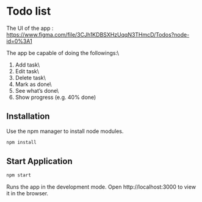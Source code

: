 # Todo list

The UI of the app : https://www.figma.com/file/3CJh1KDBSXHzUqqN3THmcD/Todos?node-id=0%3A1

The app be capable of doing the followings:\
1. Add task\
2. Edit task\
3. Delete task\
4. Mark as done\
5. See what’s done\
6. Show progress (e.g. 40% done)


## Installation

Use the npm manager to install node modules.

```bash
npm install
```

## Start Application

```bash
npm start
```

Runs the app in the development mode.
Open http://localhost:3000 to view it in the browser.
